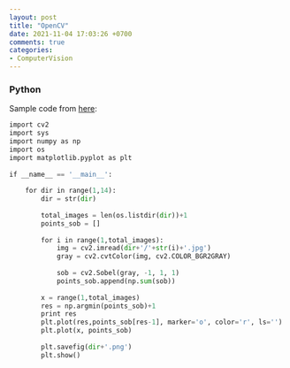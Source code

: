 ```yaml
---
layout: post
title: "OpenCV"
date: 2021-11-04 17:03:26 +0700
comments: true
categories: 
- ComputerVision
---
```


### Python

Sample code from [here](http://www.jwandrews.co.uk/2013/01/breaking-the-minteye-image-captcha-in-23-lines-of-python/):

``` python Breaking MintEye
import cv2
import sys
import numpy as np
import os
import matplotlib.pyplot as plt
 
if __name__ == '__main__':
 
    for dir in range(1,14):
        dir = str(dir)
 
        total_images = len(os.listdir(dir))+1
        points_sob = []
 
        for i in range(1,total_images):
            img = cv2.imread(dir+'/'+str(i)+'.jpg')
            gray = cv2.cvtColor(img, cv2.COLOR_BGR2GRAY)
 
            sob = cv2.Sobel(gray, -1, 1, 1)
            points_sob.append(np.sum(sob))
 
        x = range(1,total_images)
        res = np.argmin(points_sob)+1
        print res
        plt.plot(res,points_sob[res-1], marker='o', color='r', ls='')
        plt.plot(x, points_sob)
 
        plt.savefig(dir+'.png')
        plt.show()
```
